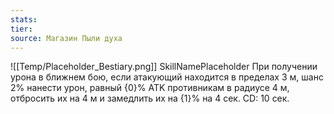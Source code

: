 ```yaml
---
stats: 
tier: 
source: Магазин Пыли духа
---
```

![[Temp/Placeholder_Bestiary.png]]
SkillNamePlaceholder
При получении урона в ближнем бою, если атакующий находится в пределах 3 м, шанс 2% нанести урон, равный {0}% ATK противникам в радиусе 4 м, отбросить их на 4 м и замедлить их на {1}% на 4 сек. CD: 10 сек.
